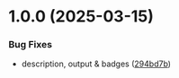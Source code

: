 # 1.0.0 (2025-03-15)


### Bug Fixes

* description, output & badges ([294bd7b](https://github.com/jamieweavis/gitsu/commit/294bd7bcd2fb7355539d76aae09f546ae63927ef))

